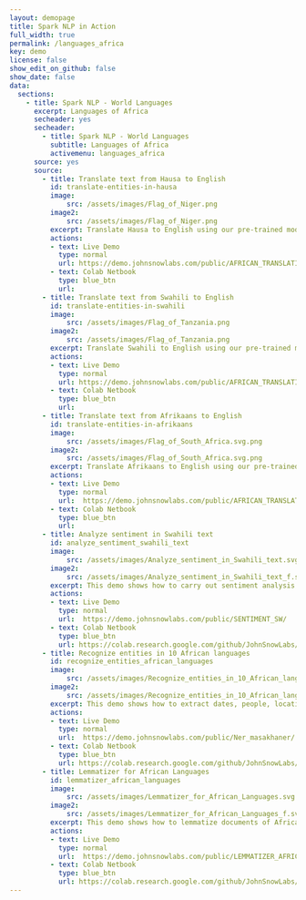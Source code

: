 ```yaml
---
layout: demopage
title: Spark NLP in Action
full_width: true
permalink: /languages_africa
key: demo
license: false
show_edit_on_github: false
show_date: false
data:
  sections:  
    - title: Spark NLP - World Languages 
      excerpt: Languages of Africa 
      secheader: yes
      secheader:
        - title: Spark NLP - World Languages
          subtitle: Languages of Africa 
          activemenu: languages_africa
      source: yes
      source: 
        - title: Translate text from Hausa to English
          id: translate-entities-in-hausa
          image: 
              src: /assets/images/Flag_of_Niger.png
          image2: 
              src: /assets/images/Flag_of_Niger.png
          excerpt: Translate Hausa to English using our pre-trained model.
          actions:
          - text: Live Demo
            type: normal
            url: https://demo.johnsnowlabs.com/public/AFRICAN_TRANSLATION_HAUSA/
          - text: Colab Netbook
            type: blue_btn
            url:        
        - title: Translate text from Swahili to English
          id: translate-entities-in-swahili
          image: 
              src: /assets/images/Flag_of_Tanzania.png
          image2: 
              src: /assets/images/Flag_of_Tanzania.png
          excerpt: Translate Swahili to English using our pre-trained model.
          actions:
          - text: Live Demo
            type: normal
            url: https://demo.johnsnowlabs.com/public/AFRICAN_TRANSLATION_SWAHILI/
          - text: Colab Netbook
            type: blue_btn
            url: 
        - title: Translate text from Afrikaans to English
          id: translate-entities-in-afrikaans
          image: 
              src: /assets/images/Flag_of_South_Africa.svg.png
          image2: 
              src: /assets/images/Flag_of_South_Africa.svg.png
          excerpt: Translate Afrikaans to English using our pre-trained model.
          actions:
          - text: Live Demo
            type: normal
            url:  https://demo.johnsnowlabs.com/public/AFRICAN_TRANSLATION_AFRIKAANS/
          - text: Colab Netbook
            type: blue_btn
            url:   
        - title: Analyze sentiment in Swahili text
          id: analyze_sentiment_swahili_text 
          image: 
              src: /assets/images/Analyze_sentiment_in_Swahili_text.svg
          image2: 
              src: /assets/images/Analyze_sentiment_in_Swahili_text_f.svg
          excerpt: This demo shows how to carry out sentiment analysis in Swahili texts.
          actions:
          - text: Live Demo
            type: normal
            url:  https://demo.johnsnowlabs.com/public/SENTIMENT_SW/
          - text: Colab Netbook
            type: blue_btn
            url: https://colab.research.google.com/github/JohnSnowLabs/spark-nlp-workshop/blob/master/tutorials/streamlit_notebooks/SENTIMENT_SW.ipynb
        - title: Recognize entities in 10 African languages 
          id: recognize_entities_african_languages  
          image: 
              src: /assets/images/Recognize_entities_in_10_African_languages.svg
          image2: 
              src: /assets/images/Recognize_entities_in_10_African_languages_f.svg
          excerpt: This demo shows how to extract dates, people, locations and organizations from texts written in any of 10 different African languages.
          actions:
          - text: Live Demo
            type: normal
            url:  https://demo.johnsnowlabs.com/public/Ner_masakhaner/
          - text: Colab Netbook
            type: blue_btn
            url: https://colab.research.google.com/github/JohnSnowLabs/spark-nlp-workshop/blob/master/tutorials/streamlit_notebooks/Ner_masakhaner.ipynb
        - title: Lemmatizer for African Languages
          id: lemmatizer_african_languages   
          image: 
              src: /assets/images/Lemmatizer_for_African_Languages.svg
          image2: 
              src: /assets/images/Lemmatizer_for_African_Languages_f.svg
          excerpt: This demo shows how to lemmatize documents of African languages.
          actions:
          - text: Live Demo
            type: normal
            url:  https://demo.johnsnowlabs.com/public/LEMMATIZER_AFRICAN/
          - text: Colab Netbook
            type: blue_btn
            url: https://colab.research.google.com/github/JohnSnowLabs/spark-nlp-workshop/blob/master/tutorials/Certification_Trainings/Public/2.Text_Preprocessing_with_SparkNLP_Annotators_Transformers.ipynb
---
```

